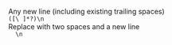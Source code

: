 Any new line (including existing trailing spaces)    
`([\ ]*?)\n`    
Replace with two spaces and a new line    
`  \n`    
<br />    
    

